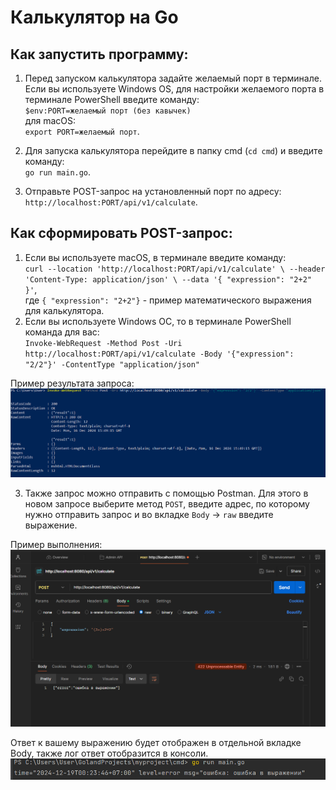 # Калькулятор на Go

## Как запустить программу:

1) Перед запуском калькулятора задайте желаемый порт в терминале. Если вы используете Windows OS, для настройки желаемого порта в терминале PowerShell введите команду:   
`$env:PORT=желаемый порт (без кавычек)`  
для macOS:  
`export PORT=желаемый порт`.

2) Для запуска калькулятора перейдите в папку cmd (`cd cmd`) и введите команду:  
`go run main.go`.
3) Отправьте POST-запрос на установленный порт по адресу: `http://localhost:PORT/api/v1/calculate`.

## Как сформировать POST-запрос:

1) Если вы используете macOS, в терминале введите команду:  
`curl --location 'http://localhost:PORT/api/v1/calculate' \
   --header 'Content-Type: application/json' \
   --data '{
   "expression": "2+2"
   }'`,  
где `{ "expression": "2+2"}` - пример математического выражения для калькулятора.
2) Если вы используете Windows OC, то в терминале PowerShell команда для вас:  
`Invoke-WebRequest -Method Post -Uri http://localhost:PORT/api/v1/calculate -Body '{"expression": "2/2"}' -ContentType "application/json"`  

Пример результата запроса:
![img.png](img.png)

3) Также запрос можно отправить с помощью Postman. Для этого в новом запросе выберите метод `POST`, введите адрес, по которому нужно отправить запрос и во вкладке `Body` -> `raw` введите выражение.  

Пример выполнения:
![img_1.png](img_1.png)


Ответ к вашему выражению будет отображен в отдельной вкладке Body, также лог ответ отобразится в консоли.
![img_2.png](img_2.png)


